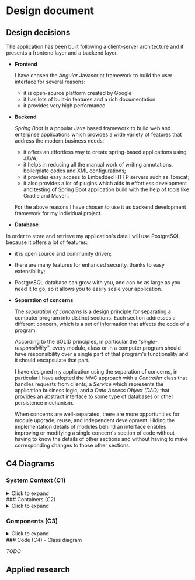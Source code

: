 # Design document

## Design decisions

The application has been built following a client-server architecture and it presents a frontend layer and a backend layer. 

- **Frontend**

  I have chosen the *Angular* Javascript framework to build the user interface for several reasons:

  - it is open-source platform created by Google
  - it has lots of built-in features and a rich documentation
  - it provides very high performance

- **Backend**

  *Spring Boot* is a popular Java based framework to build web and enterprise applications which provides a wide variety of features that address the modern business needs:

  - it offers an effortless way to create spring-based applications using JAVA;
  - it helps in reducing all the manual work of writing annotations, boilerplate codes and XML configurations;
  - it provides easy access to Embedded HTTP servers such as Tomcat;
  - it also provides a lot of plugins which aids in effortless development and testing of Spring Boot application build with the help of tools like Gradle and Maven.

  For the above reasons I have chosen to use it as backend development framework for my individual project.

-  **Database**

  In order to store and retrieve my application's data I will use PostgreSQL because it offers a lot of features:

  - it is open source and community driven;
  - there are many features for enhanced security, thanks to easy extensibility;
  - PostgreSQL database can grow with you, and can be as large as you need it to go, so it allows you to easily scale your application.

- **Separation of concerns**

  The *separation of concerns* is a design principle for separating a computer program into distinct sections. Each section addresses a different concern, which is a set of information that affects the code of a program.

  According to the SOLID principles, in particular the "*single-responsibility"*, every module, class or in a computer program should have responsibility over a single part of that program's functionality and it should encapsulate that part.

  I have designed my application using the separation of concerns, in particular I have adopted the MVC approach with a *Controller* class that handles requests from clients, a *Service* which represents the application business logic, and a *Data Access Object (DAO)* that provides an abstract interface to some type of databases or other persistence mechanism.

  When concerns are well-separated, there are more opportunities for module upgrade, reuse, and independent development. Hiding the implementation details of modules behind an interface enables improving or modifying a single concern's section of code without having to know the details of other sections and without having to make corresponding changes to those other sections.

## C4 Diagrams

### System Context (C1)

<details>
    <summary>Click to expand</summary>
    <img src="./docs/C1.png" style="zoom: 67%;" />
</details>
### Containers (C2)

<details>
    <summary>Click to expand</summary>
    <img src="./docs/C2.png" style="zoom: 67%;" />
</details>

### Components (C3)

<details>
    <summary>Click to expand</summary>
    <img src="./docs/C3.png" style="zoom: 67%;" />
</details>
### Code (C4) - Class diagram

*TODO*

## Applied research

